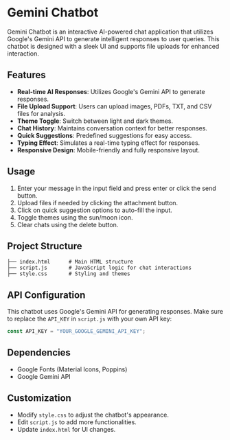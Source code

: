 # Gemini Chatbot

Gemini Chatbot is an interactive AI-powered chat application that utilizes Google's Gemini API to generate intelligent responses to user queries. This chatbot is designed with a sleek UI and supports file uploads for enhanced interaction.

## Features
- **Real-time AI Responses**: Utilizes Google's Gemini API to generate responses.
- **File Upload Support**: Users can upload images, PDFs, TXT, and CSV files for analysis.
- **Theme Toggle**: Switch between light and dark themes.
- **Chat History**: Maintains conversation context for better responses.
- **Quick Suggestions**: Predefined suggestions for easy access.
- **Typing Effect**: Simulates a real-time typing effect for responses.
- **Responsive Design**: Mobile-friendly and fully responsive layout.

## Usage
1. Enter your message in the input field and press enter or click the send button.
2. Upload files if needed by clicking the attachment button.
3. Click on quick suggestion options to auto-fill the input.
4. Toggle themes using the sun/moon icon.
5. Clear chats using the delete button.

## Project Structure
```
├── index.html      # Main HTML structure
├── script.js       # JavaScript logic for chat interactions
├── style.css       # Styling and themes
```

## API Configuration
This chatbot uses Google's Gemini API for generating responses. Make sure to replace the `API_KEY` in `script.js` with your own API key:
```js
const API_KEY = "YOUR_GOOGLE_GEMINI_API_KEY";
```

## Dependencies
- Google Fonts (Material Icons, Poppins)
- Google Gemini API

## Customization
- Modify `style.css` to adjust the chatbot's appearance.
- Edit `script.js` to add more functionalities.
- Update `index.html` for UI changes.

